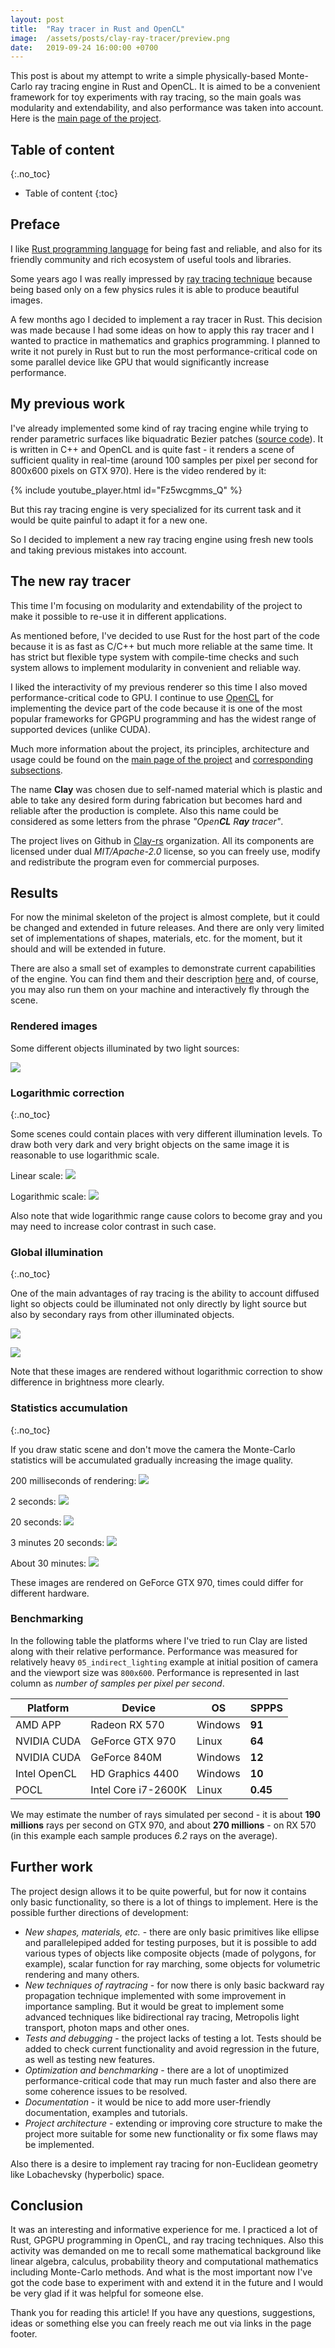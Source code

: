 ```yaml
---
layout: post
title:  "Ray tracer in Rust and OpenCL"
image:  /assets/posts/clay-ray-tracer/preview.png
date:   2019-09-24 16:00:00 +0700
---
```


This post is about my attempt to write a simple physically-based Monte-Carlo ray tracing engine in Rust and OpenCL. It is aimed to be a convenient framework for toy experiments with ray tracing, so the main goals was modularity and extendability, and also performance was taken into account. Here is the [main page of the project](https://clay-rs.github.io).

## Table of content
{:.no_toc}

+ Table of content
{:toc}

## Preface

I like [Rust programming language](https://www.rust-lang.org/) for being fast and reliable, and also for its friendly community and rich ecosystem of useful tools and libraries.

Some years ago I was really impressed by [ray tracing technique](https://en.wikipedia.org/wiki/Ray_tracing_(graphics)) because being based only on a few physics rules it is able to produce beautiful images.

A few months ago I decided to implement a ray tracer in Rust. This decision was made because I had some ideas on how to apply this ray tracer and I wanted to practice in mathematics and graphics programming. I planned to write it not purely in Rust but to run the most performance-critical code on some parallel device like GPU that would significantly increase performance.

## My previous work

I've already implemented some kind of ray tracing engine while trying to render parametric surfaces like biquadratic Bezier patches ([source code](https://github.com/agerasev/cltracer)). It is written in C++ and OpenCL and is quite fast - it renders a scene of sufficient quality in real-time (around 100 samples per pixel per second for 800x600 pixels on GTX 970). Here is the video rendered by it:

{% include youtube_player.html id="Fz5wcgmms_Q" %}

But this ray tracing engine is very specialized for its current task and it would be quite painful to adapt it for a new one.

So I decided to implement a new ray tracing engine using fresh new tools and taking previous mistakes into account.

## The new ray tracer

This time I'm focusing on modularity and extendability of the project to make it possible to re-use it in different applications.

As mentioned before, I've decided to use Rust for the host part of the code because it is as fast as C/C++ but much more reliable at the same time. It has strict but flexible type system with compile-time checks and such system allows to implement modularity in convenient and reliable way.

I liked the interactivity of my previous renderer so this time I also moved performance-critical code to GPU. I continue to use [OpenCL](https://www.khronos.org/opencl/) for implementing the device part of the code because it is one of the most popular frameworks for GPGPU programming and has the widest range of supported devices (unlike CUDA).

Much more information about the project, its principles, architecture and usage could be found on the [main page of the project](https://clay-rs.github.io) and [corresponding](https://clay-rs.github.io/architecture) [subsections](https://clay-rs.github.io/usage).

The name **Clay** was chosen due to self-named material which is plastic and able to take any desired form during fabrication but becomes hard and reliable after the production is complete. Also this name could be considered as some letters from the phrase *"Open**CL** R**ay** tracer"*.

The project lives on Github in [Clay-rs](https://github.com/clay-rs) organization. All its components are licensed under dual *MIT/Apache-2.0* license, so you can freely use, modify and redistribute the program even for commercial purposes.

## Results

For now the minimal skeleton of the project is almost complete, but it could be changed and extended in future releases. And there are only very limited set of implementations of shapes, materials, etc. for the moment, but it should and will be extended in future.

There are also a small set of examples to demonstrate current capabilities of the engine. You can find them and their description [here](https://clay-rs.github.io/usage/#examples) and, of course, you may also run them on your machine and interactively fly through the scene.

### Rendered images

Some different objects illuminated by two light sources:

![](https://clay-rs.github.io/gallery/posts/001/scene.jpg)

### Logarithmic correction
{:.no_toc}

Some scenes could contain places with very different illumination levels. To draw both very dark and very bright objects on the same image it is reasonable to use logarithmic scale.

Linear scale:
![](https://clay-rs.github.io/gallery/posts/001/log_filter/without.jpg)

Logarithmic scale:
![](https://clay-rs.github.io/gallery/posts/001/log_filter/with.jpg)

Also note that wide logarithmic range cause colors to become gray and you may need to increase color contrast in such case.

### Global illumination
{:.no_toc}

One of the main advantages of ray tracing is the ability to account diffused light so objects could be illuminated not only directly by light source but also by secondary rays from other illuminated objects.

![](https://clay-rs.github.io/gallery/posts/001/room_01.jpg)

![](https://clay-rs.github.io/gallery/posts/001/room_02.jpg)

Note that these images are rendered without logarithmic correction to show difference in brightness more clearly.

### Statistics accumulation
{:.no_toc}

If you draw static scene and don't move the camera the Monte-Carlo statistics will be accumulated gradually increasing the image quality.

200 milliseconds of rendering:
![](https://clay-rs.github.io/gallery/posts/001/progress/01.jpg)

2 seconds:
![](https://clay-rs.github.io/gallery/posts/001/progress/02.jpg)

20 seconds:
![](https://clay-rs.github.io/gallery/posts/001/progress/03.jpg)

3 minutes 20 seconds:
![](https://clay-rs.github.io/gallery/posts/001/progress/04.jpg)

About 30 minutes:
![](https://clay-rs.github.io/gallery/posts/001/progress/05.jpg)

These images are rendered on GeForce GTX 970, times could differ for different hardware.

### Benchmarking

In the following table the platforms where I've tried to run Clay are listed along with their relative performance. Performance was measured for relatively heavy `05_indirect_lighting` example at initial position of camera and the viewport size was `800x600`. Performance is represented in last column as *number of samples per pixel per second*.

| Platform             | Device               | OS      | SPPPS    |
|----------------------|----------------------|---------|----------|
| AMD APP              | Radeon RX 570        | Windows | **91**   |
| NVIDIA CUDA          | GeForce GTX 970      | Linux   | **64**   |
| NVIDIA CUDA          | GeForce 840M         | Windows | **12**   |
| Intel OpenCL         | HD Graphics 4400     | Windows | **10**   |
| POCL                 | Intel Core i7-2600K  | Linux   | **0.45** |

We may estimate the number of rays simulated per second - it is about **190 millions** rays per second on GTX 970, and about **270 millions** - on RX 570 (in this example each sample produces *6.2* rays on the average).

## Further work

The project design allows it to be quite powerful, but for now it contains only basic functionality, so there is a lot of things to implement. Here is the possible further directions of development:

+ *New shapes, materials, etc.* - there are only basic primitives like ellipse and parallelepiped added for testing purposes, but it is possible to add various types of objects like composite objects (made of polygons, for example), scalar function for ray marching, some objects for volumetric rendering and many others.
+ *New techniques of raytracing* - for now there is only basic backward ray propagation technique implemented with some improvement in importance sampling. But it would be great to implement some advanced techniques like bidirectional ray tracing, Metropolis light transport, photon maps and other ones.
+ *Tests and debugging* - the project lacks of testing a lot. Tests should be added to check current functionality and avoid regression in the future, as well as testing new features.
+ *Optimization and benchmarking* - there are a lot of unoptimized performance-critical code that may run much faster and also there are some coherence issues to be resolved.
+ *Documentation* - it would be nice to add more user-friendly documentation, examples and tutorials.
+ *Project architecture* - extending or improving core structure to make the project more suitable for some new functionality or fix some flaws may be implemented.

Also there is a desire to implement ray tracing for non-Euclidean geometry like Lobachevsky (hyperbolic) space.

## Conclusion

It was an interesting and informative experience for me. I practiced a lot of Rust, GPGPU programming in OpenCL, and ray tracing techniques. Also this activity was demanded on me to recall some mathematical background like linear algebra, calculus, probability theory and computational mathematics including Monte-Carlo methods. And what is the most important now I've got the code base to experiment with and extend it in the future and I would be very glad if it was helpful for someone else.

Thank you for reading this article! If you have any questions, suggestions, ideas or something else you can freely reach me out via links in the page footer.
